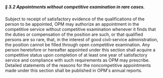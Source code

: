 ##### § 3.2 Appointments without competitive examination in rare cases. #####

Subject to receipt of satisfactory evidence of the qualifications of the person to be appointed, OPM may authorize an appointment in the competitive service without competitive examination whenever it finds that the duties or compensation of the position are such, or that qualified persons are so rare, that, in the interest of good civil-service administration, the position cannot be filled through open competitive examination. Any person heretofore or hereafter appointed under this section shall acquire a competitive status upon completion of at least one year of satisfactory service and compliance with such requirements as OPM may prescribe. Detailed statements of the reasons for the noncompetitive appointments made under this section shall be published in OPM's annual reports.